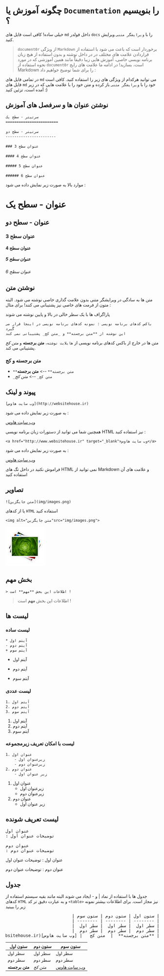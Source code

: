 **چگونه آموزش یا `Documentation` را بنویسیم ؟**
==================================================
 
 خیلی ساده! کافی است فایل های `md` داخل فولدر `docs` را با `ویرایشگر متنی` ویرایش کنید.
 
 > `document0r` از ویژگی `Markdown` برخوردار است که باعث می شود با استفاده از قراردادن علامت های مختلف در در داخل نوشته و بدون استفاده از هیچ زبان برنامه نویسی خاصی، آموزش هایی زیبا دقیقاً مانند همین آموزشی که در مورد نحوه استفاده از `document0r` است، بسازید! در ادامه ما علامت های رایج Markdown را برای شما توضیح خواهیم داد :
 
 در تمامی فایل های `md` می توانید هرکدام از ویژگی های زیر را استفاده کنید. کافی است فایل های `md` خود را با `ویرایشگر متنی` باز کرده و متن خود را با علامت هایی که در زیر آمده است، تزئین کنید :)

 نوشتن عنوان ها و سرفصل های آموزش
--------------------------------------------------

~~~
سرتیتر - سطح یک
========================

سرتیتر - سطح دو
-----------------------

### عنوان سطح 3

#### عنوان سطح 4

##### عنوان سطح 5

###### عنوان سطح 6
~~~

موارد بالا به صورت زیر نمایش داده می شود :

عنوان - سطح یک
========================

عنوان - سطح دو
-----------------------

### عنوان سطح 3

#### عنوان سطح 4

##### عنوان سطح 5

###### عنوان سطح 6


نوشتن متن
--------------------------------------------------
متن ها به سادگی در ویرایشگر متنی بدون علامت گذاری خاصی نوشته می شود. البته متون از فرمت های خاصی نیز پشتیبانی می کنند! برای مثال :

پاراگراف ها با یک سطر خالی در بالا و پایین نوشته می شوند

~~~
باکس کدهای برنامه نویسی : نمونه کدهای برنامه نویسی در اینجا قرار می گیرد
این نوشته از **متن برجسته** و _متن کج_ پشتیبانی نمی کند
~~~
 
متن ها در خارج از باکس کدهای برنامه نویسی از `هایلایت نوشته`، **متن برجسته** و _متن کج_ پشتیبانی می کند.

### متن برجسته و کج

- `**متن برجسته**` --> **متن برجسته** 
- `_متن کج_` --> _متن کج_


پیوند و لینک
--------------------------------------------------

~~~
[وب سایت هاوس](http://websitehouse.ir)
~~~

به صورت زیر نمایش داده می شود :

[وب سایت هاوس](http://websitehouse.ir)

همچنین شما می توانید از دستورات زبان برنامه نویسی HTML نیز استفاده کنید :

~~~
<a href="http://www.websitehouse.ir" target="_blank">وب سایت هاوس</a>
~~~

به صورت زیر نمایش داده می شود :

<a href="http://www.websitehouse.ir" target="_blank">وب سایت هاوس</a>

فراموش نکنید در داخل تگ های HTML نمی توانید از Markdown و علامت های آن استفاده کنید

تصاویر
--------------------------------------------------

~~~
![متن جایگزین](img/images.png)
~~~

یا از کدهای `HTML` استفاده کنید

~~~
<img alt="متن جایگزین"src="img/images.png">
~~~

![websitehouse](img/images.png)


بخش مهم
--------------------------------------------------

~~~
> اطلاعات این بخش **مهم** است !
~~~

> اطلاعات این بخش **مهم** است !

لیست ها
--------------------------------------------------

### لیست ساده

~~~
* آیتم اول
- آیتم دوم
+ آیتم سوم
~~~

* آیتم اول
- آیتم دوم
+ آیتم سوم

### لیست عددی

~~~
1. آیتم اول
2. آیتم دوم
3. آیتم سوم
~~~

1. آیتم اول
2. آیتم دوم
3. آیتم سوم

### لیست با امکان تعریف زیرمجموعه

~~~
1. عنوان اول
	- زیرعنوان اول
	- زیرعنوان دوم
2. عنوان دوم
	- زیر عنوان اول
~~~

1. عنوان اول
	- زیرعنوان اول
	- زیرعنوان دوم
2. عنوان دوم
	- زیر عنوان اول	

لیست تعریف شونده
--------------------------------------------------

<pre>
عنوان اول
: توضیحات عنوان اول

عنوان دوم
: توضیحات عنوان دوم
</pre>

عنوان اول
: توضیحات عنوان اول

عنوان دوم
: توضیحات عنوان دوم
	

جدول
--------------------------------------------------

جدول ها با استفاده از نماد | و - ایجاد می شوند البته مانند بقیه سیستم استفاده از کدهای `HTML` و به عبارت دقیق تر کد `<table>` نیز مجاز است. برای اطلاعات بیشتر نمونه زیر را ببینید


<pre style="direction:rtl !important;">
| ستون اول | ستون دوم | ستون سوم |
| -------- | -------- | -------- |
| سطر اول  | سطر اول  | سطر اول  |
| سطر دوم  | سطر دوم  | سطر دوم  |
| **متن برجسته**  | _متن کج_  | [وب سایت هاوس](http://websitehouse.ir) |
</pre>

| ستون اول | ستون دوم | ستون سوم |
| -------- | -------- | -------- |
| سطر اول  | سطر اول  | سطر اول  |
| سطر دوم  | سطر دوم  | سطر دوم  |
| **متن برجسته**  | _متن کج_  | [وب سایت هاوس](http://websitehouse.ir) |


